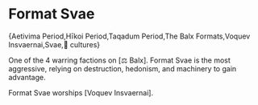 # Format Svae

{Aetivima Period,Hīkoi Period,Taqadum Period,The Balx Formats,Voquev Insvaernai,Svae,👥 cultures}

One of the 4 warring factions on [⚖️ Balx]. Format Svae is the most aggressive, relying on destruction, hedonism, and machinery to gain advantage.

Format Svae worships [Voquev Insvaernai].
